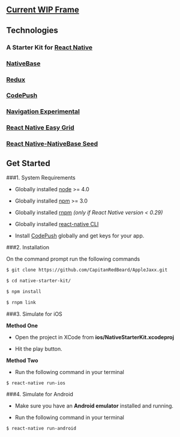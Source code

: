 ## [Current WIP Frame](https://github.com/CapitanRedBeard/AppleJaxx/blob/master/frames/sampleSchema.json)


## Technologies

### A Starter Kit for [React Native](https://facebook.github.io/react-native/docs/getting-started.html)
### [NativeBase](http://nativebase.io/)
### [Redux](http://redux.js.org)
### [CodePush](https://github.com/Microsoft/react-native-code-push)
### [Navigation Experimental](https://facebook.github.io/react-native/docs/navigation.html#navigationexperimental)
### [React Native Easy Grid](https://github.com/GeekyAnts/react-native-easy-grid)
### [React Native-NativeBase Seed](https://github.com/GeekyAnts/react-native-native-base-seed)

## Get Started

###1. System Requirements

* Globally installed [node](https://nodejs.org/en/) >= 4.0

* Globally installed [npm](https://www.npmjs.org/) >= 3.0

* Globally installed [rnpm](https://github.com/rnpm/rnpm) *(only if React Native version < 0.29)*

* Globally installed [react-native CLI](https://facebook.github.io/react-native/docs/getting-started.html)

* Install [CodePush](https://microsoft.github.io/code-push/) globally and get keys for your app.


###2. Installation

On the command prompt run the following commands

```sh
$ git clone https://github.com/CapitanRedBeard/AppleJaxx.git

$ cd native-starter-kit/

$ npm install

$ rnpm link
```

###3. Simulate for iOS

**Method One**

*	Open the project in XCode from **ios/NativeStarterKit.xcodeproj**

*	Hit the play button.


**Method Two**

*	Run the following command in your terminal

```sh
$ react-native run-ios
```

###4. Simulate for Android

*	Make sure you have an **Android emulator** installed and running.

*	Run the following command in your terminal

```sh
$ react-native run-android
```
